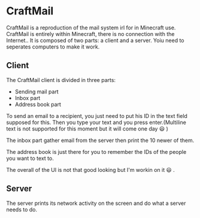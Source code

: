 # CraftMail
CraftMail is a reproduction of the mail system irl for in Minecraft use.
CraftMail is entirely within Minecraft, there is no connection with the Internet..
It is composed of two parts: a client and a server.
Yoiu need to seperates computers to make it work.

## Client
The CraftMail client is divided in three parts:
- Sending mail part
- Inbox part
- Address book part

To send an email to a recipient, you just need to put his ID in the text field supposed for this.
Then you type your text and you press enter.(Multiline text is not supported for this moment but it will come one day :smiley: )

The inbox part gather email from the server then print the 10 newer of them.

The address book is just there for you to remember the IDs of the people you want to text to. 

The overall of the UI is not that good looking but I'm workin on it :smiley: .


## Server

The server prints its network activity on the screen and do what a server needs to do.
